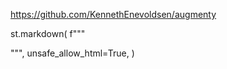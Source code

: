 
https://github.com/KennethEnevoldsen/augmenty


st.markdown(
        f"""
<style>
    .reportview-container .main .block-container{{
        max-width: 1150px;
        padding-top: 5rem;
        padding-right: 2rem;
        padding-left: 2rem;
        padding-bottom: 10rem;
    }}
    .reportview-container .main {{
        color: "#fff";
        background-color: #fff;
    }}
</style>
""",
        unsafe_allow_html=True,
    )
